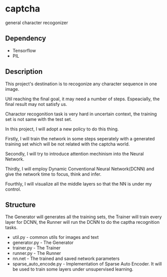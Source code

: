# captcha
general character recogonizer

## Dependency
- Tensorflow
- PIL

## Description
This project's destination is to recogonize any character sequence in one image.

Util reaching the final goal, it may need a number of steps. Espeacially, the final result may not satisfy us.

Charactor recogonition task is very hard in uncertain context, the training set is not same with the test set.

In this project, I will adopt a new policy to do this thing.

Firstly, I will train the network in some steps seperately with a generated training set which will be not related with the captcha world.

Secondly, I will try to introduce attention mechinism into the Neural Network.

Thirdly, I will employ Dynamic Conventional Neural Network(DCNN) and give the network time to focus, think and infer.

Fourthly, I will visualize all the middle layers so that the NN is under my control.

## Structure
The Generator will generates all the training sets, the Trainer will train every layer for DCNN, the Runner will run the DCNN to do the captha recognition tasks.

- util.py - common utils for images and text
- generator.py - The Generator
- trainer.py - The Trainer
- runner.py - The Runner
- nn.net - The trained and saved network parameters
- sparse_auto_encode.py - Implementation of Sparse Auto Encoder. It will be used to train some layers under unsupervised learning.

